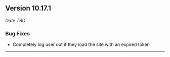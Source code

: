 
## Version 10.17.1
_Date TBD_

### Bug Fixes
* Completely log user out if they load the site with an expired token

---
